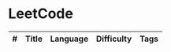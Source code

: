# LeetCode

| #   | Title | Language | Difficulty | Tags |
| --- | ----- | -------- | ---------- | ---- |

